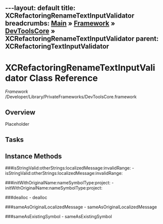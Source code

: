 ---layout: default
title: XCRefactoringRenameTextInputValidator
breadcrumbs: <a href="/index.html">Main</a> &raquo; <a href="/Frameworks.html">Framework</a> &raquo; <a href="/Frameworks/DevToolsCore.html">DevToolsCore</a> &raquo; XCRefactoringRenameTextInputValidator
parent: XCRefactoringTextInputValidator 
---
# XCRefactoringRenameTextInputValidator Class Reference

*Framework* /Developer/Library/PrivateFrameworks/DevToolsCore.framework

## Overview

Placeholder

## Tasks

## Instance Methods

<a name="-isStringValid:otherStrings:localizedMessage:invalidRange:"></a>
###isStringValid:otherStrings:localizedMessage:invalidRange:
    - isStringValid:otherStrings:localizedMessage:invalidRange:

<a name="-initWithOriginalName:nameSymbolType:project:"></a>
###initWithOriginalName:nameSymbolType:project:
    - initWithOriginalName:nameSymbolType:project:

<a name="-dealloc"></a>
###dealloc
    - dealloc

<a name="-sameAsOriginalLocalizedMessage"></a>
###sameAsOriginalLocalizedMessage
    - sameAsOriginalLocalizedMessage

<a name="-sameAsExistingSymbol"></a>
###sameAsExistingSymbol
    - sameAsExistingSymbol

